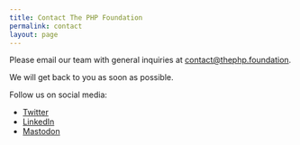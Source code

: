 ```yaml
---
title: Contact The PHP Foundation
permalink: contact
layout: page
---
```


Please email our team with general inquiries at [contact@thephp.foundation](mailto:contact@thephp.foundation).

We will get back to you as soon as possible.

Follow us on social media:

- [Twitter](https://twitter.com/thephpf)
- [LinkedIn](https://www.linkedin.com/company/phpfoundation/)
- [Mastodon](https://phpc.social/@thephpf)

